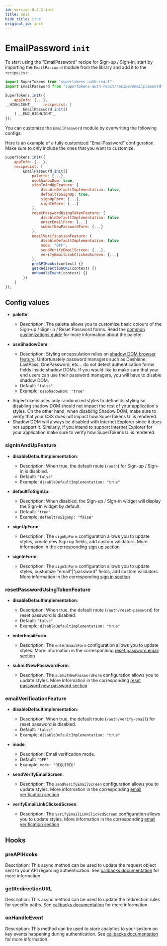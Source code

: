 ```yaml
---
id: version-0.4.X-init
title: Init
hide_title: true
original_id: init
---
```


# EmailPassword `init`

To start using the "EmailPassword" recipe for Sign-up / Sign-in, start by importing the `EmailPassword` module from the library and add it to the `recipeList`:

```js
import SuperTokens from "supertokens-auth-react";
import EmailPassword from "supertokens-auth-react/recipe/emailpassword";

SuperTokens.init({
    appInfo: {...},
__HIGHLIGHT__    recipeList: [
        EmailPassword.init()
    ] __END_HIGHLIGHT__
});
```

You can customize the `EmailPassword` module by overwriting the following configs:



Here is an example of a fully customized "EmailPassword" configuration. Make sure to only include the ones that you want to customize.

```js
SuperTokens.init({
    appInfo: {...},
    recipeList: [
        EmailPassword.init({
            palette: {...},
            useShadowDom: true,
            signInAndUpFeature: {
                disableDefaultImplementation: false,
                defaultToSignUp: true,
                signUpForm: {...},
                signInForm: {...}
            },
            resetPasswordUsingTokenFeature: {
                disableDefaultImplementation: false
                enterEmailForm: {...}
                submitNewPasswordForm: {...}
            },
            emailVerificationFeature: {
                disableDefaultImplementation: false
                mode: "OFF",
                sendVerifyEmailScreen: {...},
                verifyEmailLinkClickedScreen: {...}
            },
            preAPIHooks(context) {}
            getRedirectionURL(context) {}
            onHandleEvent(context) {}
        })
    ]
});
```

## Config values

- **palette**:
    - Description: The palette allows you to customize basic colours of the Sign-up / Sign-in / Reset Password forms. Read the [common custimizations guide](/docs/emailpassword/common-customizations/styling/changing-colours) for more information about the palette.

- **useShadowDom**:
    - Description: Styling encapsulation relies on <a href="https://developer.mozilla.org/en-US/docs/Web/Web_Components/Using_shadow_DOM" target="_blank" rel="noreferer noopener">shadow DOM browser feature</a>. Unfortunately password managers such as Dashlane, LastPass, OnePassword, etc... do not detect authentication forms fields inside shadow DOMs. If you would like to make sure that your end users can use their password managers, you will have to disable shadow DOM. 
    - Default: ```"false"```
    - Example: ```useShadowDom: "true"```


<div class="specialNote" style="margin-bottom: 20px">

- SuperTokens uses only randomized styles to define its styling so disabling shadow DOM  should not impact the rest of your application's styles. On the other hand, when disabling Shadow DOM, make sure to verify that your CSS does not impact how SuperTokens UI is rendered.
- Shadow DOM will always be disabled with Internet Explorer since it does not support it. Similarly, if you intend to support Internet Explorer for your application make sure to verify how SuperTokens UI is rendered.
</div>


### signInAndUpFeature

- **disableDefaultImplementation**: 
    - Description: When true, the default route (`/auth`) for Sign-up / Sign-in is disabled.
    - Default: ```"false"```
    - Example: ```disableDefaultImplementation: "true"```

- **defaultToSignUp**: 
    - Description: When disabled, the Sign-up / Sign-in widget will display the Sign-In widget by default.
    - Default: ```"true"```
    - Example: ```defaultToSignUp: "false"```


- **signUpForm**:
    - Description: The `signUpForm` configuration allows you to update styles, create new Sign up fields, add custom validators. More information in the corresponding [sign up section](./config/sign-up)

- **signInForm**:
    - Description: The `signInForm` configuration allows you to update styles, customize "email"|"password" fields, add custom validators. More information in the corresponding [sign in section](./config/sign-in)


### resetPasswordUsingTokenFeature

- **disableDefaultImplementation**: 
    - Description: When true, the default route (`/auth/reset-password`) for reset password is disabled.
    - Default: ```"false"```
    - Example: ```disableDefaultImplementation: "true"```

- **enterEmailForm**:
    - Description: The `enterEmailForm` configuration allows you to update styles. More information in the corresponding [reset password email section](./config/reset-password#enteremailform-config-values)

- **submitNewPasswordForm**:
    - Description: The `submitNewPasswordForm` configuration allows you to update styles. More information in the corresponding [reset password new password section](./config/reset-password#submitnewpasswordform-config-values)

### emailVerificationFeature

- **disableDefaultImplementation**: 
    - Description: When true, the default route (`/auth/verify-email`) for reset password is disabled.
    - Default: ```"false"```
    - Example: ```disableDefaultImplementation: "true"```

- **mode**:
    - Description: Email verification mode.
    - Default: ```"OFF"```
    - Example: ```mode: "REQUIRED"```

- **sendVerifyEmailScreen**:
    - Description: The `sendVerifyEmailScreen` configuration allows you to update styles. More information in the corresponding [email verification section](./config/email-verification#sendverifyemailscreen-config-values)

- **verifyEmailLinkClickedScreen**:
    - Description: The `verifyEmailLinkClickedScreen` configuration allows you to update styles. More information in the corresponding [email verification section](./config/email-verification#verifyemaillinkclickedscreen-config-values)


## Hooks


### preAPIHooks

Description: This async method can be used to update the request object sent to your API regarding authentication. See [callbacks documentation](./callbacks#preapihooks) for more information.

### getRedirectionURL

Description: This async method can be used to update the redirection rules for specific paths. See [callbacks documentation](./callbacks#getredirectionurl) for more information.

### onHandleEvent

Description: This method can be used to store analytics to your system on key events happening during authentication. See [callbacks documentation](./callbacks#onhandleevent) for more information.
